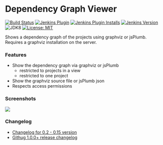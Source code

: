 Dependency Graph Viewer
=======================

[![Build Status](https://ci.jenkins.io/buildStatus/icon?job=Plugins/depgraph-view-plugin/master)](https://ci.jenkins.io/blue/organizations/jenkins/Plugins%2Fdepgraph-view-plugin/branches/)
[![Jenkins Plugin](https://img.shields.io/jenkins/plugin/v/depgraph-view.svg?label=latest%20version)](https://plugins.jenkins.io/depgraph-view)
[![Jenkins Plugin Installs](https://img.shields.io/jenkins/plugin/i/depgraph-view.svg?color=red)](https://plugins.jenkins.io/depgraph-view)
[![Jenkins Version](https://img.shields.io/badge/Jenkins-1.609.1-green.svg?label=min.%20Jenkins)](https://jenkins.io/download/)
![JDK8](https://img.shields.io/badge/jdk-8-yellow.svg?label=min.%20JDK)
[![License: MIT](https://img.shields.io/badge/license-MIT-yellow.svg)](https://opensource.org/licenses/MIT)

Shows a dependency graph of the projects using graphviz or jsPlumb. Requires a graphviz installation on the server.

### Features

- Show the dependency graph via graphviz or jsPlumb
    - restricted to projects in a view
    - restricted to one project
- Show the graphviz source file or jsPlumb json
- Respects access permissions

### Screenshots

![](https://wiki.jenkins.io/download/attachments/48300042/depgraph-view-plugin-screen.png?version=1&modificationDate=1292334239000&api=v2)

### Changelog

- [Changelog for 0.2 - 0.15 version](https://github.com/jenkinsci/depgraph-view-plugin/blob/master/CHANGELOG.md)
- [Githug 1.0.0+ release changelog](https://github.com/jenkinsci/depgraph-view-plugin/releases)
